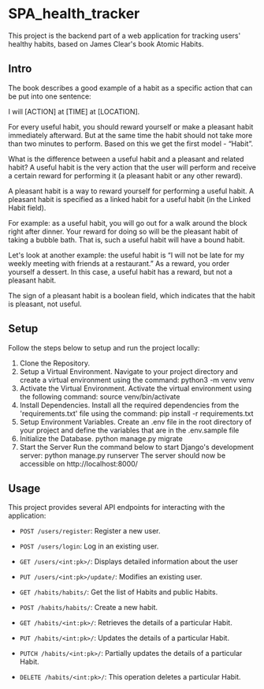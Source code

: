 # SPA_health_tracker

This project is the backend part of a web application for tracking users' healthy habits, 
based on James Clear's book Atomic Habits.

## Intro

The book describes a good example of a habit as a specific action that can be put into one sentence:

I will [ACTION] at [TIME] at [LOCATION].

For every useful habit, you should reward yourself or make a pleasant habit immediately afterward. 
But at the same time the habit should not take more than two minutes to perform. 
Based on this we get the first model - “Habit”.


What is the difference between a useful habit and a pleasant and related habit?
A useful habit is the very action that the user will perform and receive a certain reward for performing it 
(a pleasant habit or any other reward).

A pleasant habit is a way to reward yourself for performing a useful habit. A pleasant habit is specified 
as a linked habit for a useful habit (in the Linked Habit field).

For example: as a useful habit, you will go out for a walk around the block right after dinner. 
Your reward for doing so will be the pleasant habit of taking a bubble bath. That is, such a useful 
habit will have a bound habit.

Let's look at another example: the useful habit is “I will not be late for my weekly meeting with friends 
at a restaurant.” As a reward, you order yourself a dessert. In this case, a useful habit has a reward, 
but not a pleasant habit.

The sign of a pleasant habit is a boolean field, which indicates that the habit is pleasant, not useful.


## Setup
Follow the steps below to setup and run the project locally:

1. Clone the Repository.
2. Setup a Virtual Environment.
Navigate to your project directory and create a virtual environment using the command:
python3 -m venv venv
3. Activate the Virtual Environment.
Activate the virtual environment using the following command:
source venv/bin/activate
4. Install Dependencies.
Install all the required dependencies from the 'requirements.txt' file using the command:
pip install -r requirements.txt
5. Setup Environment Variables.
Create an .env file in the root directory of your project and define the variables 
that are in the .env.sample file
6. Initialize the Database.
python manage.py migrate
7. Start the Server
Run the command below to start Django's development server:
python manage.py runserver
The server should now be accessible on http://localhost:8000/


## Usage 

This project provides several API endpoints for interacting with the application:

- `POST /users/register`: Register a new user.
- `POST /users/login`: Log in an existing user.
- `GET /users/<int:pk>/`: Displays detailed information about the user
- `PUT /users/<int:pk>/update/`: Modifies an existing user.

- `GET /habits/habits/`: Get the list of Habits and public Habits.
- `POST /habits/habits/`: Create a new habit.
- `GET /habits/<int:pk>/`: Retrieves the details of a particular Habit.
- `PUT /habits/<int:pk>/`: Updates the details of a particular Habit.
- `PUTCH /habits/<int:pk>/`: Partially updates the details of a particular Habit.
- `DELETE /habits/<int:pk>/`: This operation deletes a particular Habit.


